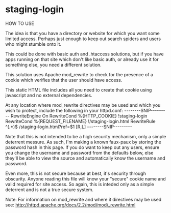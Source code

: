 staging-login
==================
HOW TO USE

The idea is that you have a directory or website for  which you want some limited
access. Perhaps just enough to keep out search spiders and users who might stumble
onto it.

This could be done with basic auth and .htaccess solutions, but if you have apps
running on that site which don't like basic auth, or already use it for something
else, you need a different solution.

This solution uses Apache mod\_rewrite to check for the presence of a cookie which
verifies that the user should have access.

This static HTML file includes all you need to create that cookie using javascript
and no external dependencies.

At any location where mod\_rewrite directives may be used and which you wish to
protect, include the following in your httpd.conf:
--------SNIP---------
    RewriteEngine On
    RewriteCond %{HTTP_COOKIE} !staging-login
    RewriteCond %{REQUEST_FILENAME} !/staging-login.html
    RewriteRule ^(.*)$ /staging-login.html?ref=$1 [R,L]
--------SNIP---------

Note that this is not intended to be a high security mechanism, only a
simple deterrent messure. As such, I'm making a known faux-paux by storing the
password hash in this page. If you do want to keep out any users, ensure you
change the username and password from the defaults below, else they'll be able
to view the source and automatically know the username and password.

Even more, this is not secure because at best, it's security through obscurity.
Anyone reading this file will know your "secure" cookie name and valid required
for site access. So again, this is inteded only as a simple deterrent and is not
a true secure system.

Note: For information on mod\_rewrite and where it directives may be used
see: http://httpd.apache.org/docs/2.2/mod/mod\_rewrite.html

